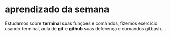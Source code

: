 # aprendizado da semana
Estudamos sobre **terminal** suas funçoes e comandos, fizemos exercicio usando terminal, aula de **git** e **github** suas deferença e comandos gitbash....
